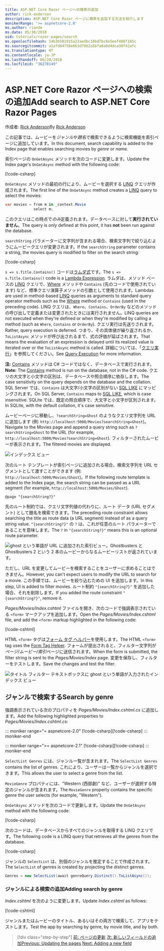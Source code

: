 ```yaml
---
title: ASP.NET Core Razor ページへの検索の追加
author: rick-anderson
description: ASP.NET Core Razor ページに検索を追加する方法を紹介します
monikerRange: '>= aspnetcore-2.0'
ms.author: riande
ms.date: 05/30/2018
uid: tutorials/razor-pages/search
ms.openlocfilehash: 14b3b501915a22aedbc10bd7bc8e5eef408f185c
ms.sourcegitcommit: a1afd04758e663d7062a5bfa8a0d4dca38f42afc
ms.translationtype: HT
ms.contentlocale: ja-JP
ms.lasthandoff: 06/20/2018
ms.locfileid: "36278149"
---
```

# <a name="add-search-to-aspnet-core-razor-pages"></a><span data-ttu-id="7e483-103">ASP.NET Core Razor ページへの検索の追加</span><span class="sxs-lookup"><span data-stu-id="7e483-103">Add search to ASP.NET Core Razor Pages</span></span>

<span data-ttu-id="7e483-104">作成者: [Rick Anderson](https://twitter.com/RickAndMSFT)</span><span class="sxs-lookup"><span data-stu-id="7e483-104">By [Rick Anderson](https://twitter.com/RickAndMSFT)</span></span>

<span data-ttu-id="7e483-105">この記事では、ムービーを*ジャンル*や*題名*で検索できるように検索機能を索引ページに追加しています。</span><span class="sxs-lookup"><span data-stu-id="7e483-105">In this document, search capability is added to the Index page that enables searching movies by *genre* or *name*.</span></span>

<span data-ttu-id="7e483-106">索引ページの `OnGetAsync` メソッドを次のコードに変更します。</span><span class="sxs-lookup"><span data-stu-id="7e483-106">Update the Index page's `OnGetAsync` method with the following code:</span></span>

[!code-csharp[](razor-pages-start/sample/RazorPagesMovie/Pages/Movies/Index.cshtml.cs?name=snippet_1stSearch)]

<span data-ttu-id="7e483-107">`OnGetAsync` メソッドの最初の行により、ムービーを選択する [LINQ](/dotnet/csharp/programming-guide/concepts/linq/) クエリが作成されます。</span><span class="sxs-lookup"><span data-stu-id="7e483-107">The first line of the `OnGetAsync` method creates a [LINQ](/dotnet/csharp/programming-guide/concepts/linq/) query to select the movies:</span></span>

```csharp
var movies = from m in _context.Movie
             select m;
```

<span data-ttu-id="7e483-108">このクエリはこの時点で*のみ*定義されます。データベースに対して**実行されていません**。</span><span class="sxs-lookup"><span data-stu-id="7e483-108">The query is *only* defined at this point, it has **not** been run against the database.</span></span>

<span data-ttu-id="7e483-109">`searchString` パラメーターに文字列が含まれる場合、検索文字列で絞り込むようにムービークエリが変更されます。</span><span class="sxs-lookup"><span data-stu-id="7e483-109">If the `searchString` parameter contains a string, the movies query is modified to filter on the search string:</span></span>

[!code-csharp[](razor-pages-start/sample/RazorPagesMovie/Pages/Movies/Index.cshtml.cs?name=snippet_SearchNull)]

<span data-ttu-id="7e483-110">`s => s.Title.Contains()` コードは[ラムダ式](/dotnet/csharp/programming-guide/statements-expressions-operators/lambda-expressions)です。</span><span class="sxs-lookup"><span data-stu-id="7e483-110">The `s => s.Title.Contains()` code is a [Lambda Expression](/dotnet/csharp/programming-guide/statements-expressions-operators/lambda-expressions).</span></span> <span data-ttu-id="7e483-111">ラムダは、メソッド ベースの [LINQ](/dotnet/csharp/programming-guide/concepts/linq/) クエリで、[Where](/dotnet/csharp/programming-guide/concepts/linq/query-syntax-and-method-syntax-in-linq) メソッドや `Contains` (先のコードで使用されています) など、標準クエリ演算子メソッドの引数として使用されます。</span><span class="sxs-lookup"><span data-stu-id="7e483-111">Lambdas are used in method-based [LINQ](/dotnet/csharp/programming-guide/concepts/linq/) queries as arguments to standard query operator methods such as the [Where](/dotnet/csharp/programming-guide/concepts/linq/query-syntax-and-method-syntax-in-linq) method or `Contains` (used in the preceding code).</span></span> <span data-ttu-id="7e483-112">LINQ クエリは、`Where`、`Contains`、`OrderBy` などのメソッドの呼び出しで定義または変更されたときには実行されません。</span><span class="sxs-lookup"><span data-stu-id="7e483-112">LINQ queries are not executed when they're defined or when they're modified by calling a method (such as `Where`, `Contains`  or `OrderBy`).</span></span> <span data-ttu-id="7e483-113">クエリ実行は先送りされます。</span><span class="sxs-lookup"><span data-stu-id="7e483-113">Rather, query execution is deferred.</span></span> <span data-ttu-id="7e483-114">つまり、その具体値が繰り返されるか、`ToListAsync` メソッドが呼び出されるまで、式の評価が延ばされます。</span><span class="sxs-lookup"><span data-stu-id="7e483-114">That means the evaluation of an expression is delayed until its realized value is iterated over or the `ToListAsync` method is called.</span></span> <span data-ttu-id="7e483-115">詳細については、「[クエリ実行](/dotnet/framework/data/adonet/ef/language-reference/query-execution)」を参照してください。</span><span class="sxs-lookup"><span data-stu-id="7e483-115">See [Query Execution](/dotnet/framework/data/adonet/ef/language-reference/query-execution) for more information.</span></span>

<span data-ttu-id="7e483-116">**注:** [Contains](/dotnet/api/system.data.objects.dataclasses.entitycollection-1.contains) メソッドは C# コードではなく、データベースで実行されます。</span><span class="sxs-lookup"><span data-stu-id="7e483-116">**Note:** The [Contains](/dotnet/api/system.data.objects.dataclasses.entitycollection-1.contains) method is run on the database, not in the C# code.</span></span> <span data-ttu-id="7e483-117">クエリの大文字と小文字の区別は、データベースや照合順序に依存します。</span><span class="sxs-lookup"><span data-stu-id="7e483-117">The case sensitivity on the query depends on the database and the collation.</span></span> <span data-ttu-id="7e483-118">SQL Server では、`Contains` は大文字/小文字の区別がない [SQL LIKE](/sql/t-sql/language-elements/like-transact-sql) にマッピングされます。</span><span class="sxs-lookup"><span data-stu-id="7e483-118">On SQL Server, `Contains` maps to [SQL LIKE](/sql/t-sql/language-elements/like-transact-sql), which is case insensitive.</span></span> <span data-ttu-id="7e483-119">SQLite では、既定の照合順序で、大文字と小文字が区別されます。</span><span class="sxs-lookup"><span data-stu-id="7e483-119">In SQLite, with the default collation, it's case sensitive.</span></span>

<span data-ttu-id="7e483-120">ムービーページに移動し、`?searchString=Ghost` のようなクエリ文字列を URL に追加します (例: `http://localhost:5000/Movies?searchString=Ghost`)。</span><span class="sxs-lookup"><span data-stu-id="7e483-120">Navigate to the Movies page and append a query string such as `?searchString=Ghost` to the URL (for example, `http://localhost:5000/Movies?searchString=Ghost`).</span></span> <span data-ttu-id="7e483-121">フィルターされたムービーが表示されます。</span><span class="sxs-lookup"><span data-stu-id="7e483-121">The filtered movies are displayed.</span></span>

![インデックス ビュー](search/_static/ghost.png)

<span data-ttu-id="7e483-123">次のルート テンプレートが索引ページに追加される場合、検索文字列を URL セグメントとして渡すことができます (例: `http://localhost:5000/Movies/Ghost`)。</span><span class="sxs-lookup"><span data-stu-id="7e483-123">If the following route template is added to the Index page, the search string can be passed as a URL segment (for example, `http://localhost:5000/Movies/Ghost`).</span></span>

```cshtml
@page "{searchString?}"
```

<span data-ttu-id="7e483-124">先のルート制約では、クエリ文字列値の代わりに、ルート データ (URL セグメント) として題名を検索できます。</span><span class="sxs-lookup"><span data-stu-id="7e483-124">The preceding route constraint allows searching the title as route data (a URL segment) instead of as a query string value.</span></span>  <span data-ttu-id="7e483-125">`"{searchString?}"` の `?` は、これが任意のルート パラメーターであることを意味します。</span><span class="sxs-lookup"><span data-stu-id="7e483-125">The `?` in `"{searchString?}"` means this is an optional route parameter.</span></span>

![ghost という単語が URL に追加された索引ビュー。Ghostbusters と Ghostbusters 2 という 2 本のムービーからなるムービーリストが返されています。](search/_static/g2.png)

<span data-ttu-id="7e483-127">ただし、URL を変更してムービーを検索することをユーザーに求めることはできません。</span><span class="sxs-lookup"><span data-stu-id="7e483-127">However, you can't expect users to modify the URL to search for a movie.</span></span> <span data-ttu-id="7e483-128">この手順では、ムービーを絞り込むための UI を追加します。</span><span class="sxs-lookup"><span data-stu-id="7e483-128">In this step, UI is added to filter movies.</span></span> <span data-ttu-id="7e483-129">ルート制約 `"{searchString?}"` を追加した場合、それを削除します。</span><span class="sxs-lookup"><span data-stu-id="7e483-129">If you added the route constraint `"{searchString?}"`, remove it.</span></span>

<span data-ttu-id="7e483-130">*Pages/Movies/Index.cshtml* ファイルを開き、次のコードで強調表示されている `<form>` マークアップを追加します。</span><span class="sxs-lookup"><span data-stu-id="7e483-130">Open the *Pages/Movies/Index.cshtml* file, and add the `<form>` markup highlighted in the following code:</span></span>

[!code-cshtml[](razor-pages-start/sample/RazorPagesMovie/Pages/Movies/Index2.cshtml?highlight=14-19&range=1-22)]

<span data-ttu-id="7e483-131">HTML `<form>` タグは[フォーム タグ ヘルパー](xref:mvc/views/working-with-forms#the-form-tag-helper)を使用します。</span><span class="sxs-lookup"><span data-stu-id="7e483-131">The HTML `<form>` tag uses the [Form Tag Helper](xref:mvc/views/working-with-forms#the-form-tag-helper).</span></span> <span data-ttu-id="7e483-132">フォームが提出されると、フィルター文字列が*ページ/ムービー/索引*ページに送信されます。</span><span class="sxs-lookup"><span data-stu-id="7e483-132">When the form is submitted, the filter string is sent to the *Pages/Movies/Index* page.</span></span> <span data-ttu-id="7e483-133">変更を保存し、フィルターをテストします。</span><span class="sxs-lookup"><span data-stu-id="7e483-133">Save the changes and test the filter.</span></span>

![タイトル フィルター テキストボックスに ghost という単語が入力されたインデックス ビュー](search/_static/filter.png)

## <a name="search-by-genre"></a><span data-ttu-id="7e483-135">ジャンルで検索する</span><span class="sxs-lookup"><span data-stu-id="7e483-135">Search by genre</span></span>

<span data-ttu-id="7e483-136">強調表示されている次のプロパティを *Pages/Movies/Index.cshtml.cs* に追加します。</span><span class="sxs-lookup"><span data-stu-id="7e483-136">Add the following highlighted properties to *Pages/Movies/Index.cshtml.cs*:</span></span>

::: moniker range="= aspnetcore-2.0"
<span data-ttu-id="7e483-137">[!code-csharp[](razor-pages-start/sample/RazorPagesMovie/Pages/Movies/Index.cshtml.cs?name=snippet_newProps&highlight=11-999)]</span><span class="sxs-lookup"><span data-stu-id="7e483-137">[!code-csharp[](razor-pages-start/sample/RazorPagesMovie/Pages/Movies/Index.cshtml.cs?name=snippet_newProps&highlight=11-999)]</span></span>
::: moniker-end

::: moniker range=">= aspnetcore-2.1"
<span data-ttu-id="7e483-138">[!code-csharp[](razor-pages-start/sample/RazorPagesMovie21/Pages/Movies/Index.cshtml.cs?name=snippet_newProps&highlight=11-999)]</span><span class="sxs-lookup"><span data-stu-id="7e483-138">[!code-csharp[](razor-pages-start/sample/RazorPagesMovie21/Pages/Movies/Index.cshtml.cs?name=snippet_newProps&highlight=11-999)]</span></span>
::: moniker-end


<span data-ttu-id="7e483-139">`SelectList Genres` には、ジャンル一覧が含まれます。</span><span class="sxs-lookup"><span data-stu-id="7e483-139">The `SelectList Genres` contains the list of genres.</span></span> <span data-ttu-id="7e483-140">これにより、ユーザーは一覧からジャンルを選択できます。</span><span class="sxs-lookup"><span data-stu-id="7e483-140">This allows the user to select a genre from the list.</span></span>

<span data-ttu-id="7e483-141">`MovieGenre` プロパティには、"Western (西部劇)" など、ユーザーが選択する特定のジャンルが含まれます。</span><span class="sxs-lookup"><span data-stu-id="7e483-141">The `MovieGenre` property contains the specific genre the user selects (for example, "Western").</span></span>

<span data-ttu-id="7e483-142">`OnGetAsync` メソッドを次のコードで更新します。</span><span class="sxs-lookup"><span data-stu-id="7e483-142">Update the `OnGetAsync` method with the following code:</span></span>

[!code-csharp[](razor-pages-start/sample/RazorPagesMovie/Pages/Movies/Index.cshtml.cs?name=snippet_SearchGenre)]

<span data-ttu-id="7e483-143">次のコードは、データベースからすべてのジャンルを取得する LINQ クエリです。</span><span class="sxs-lookup"><span data-stu-id="7e483-143">The following code is a LINQ query that retrieves all the genres from the database.</span></span>

[!code-csharp[](razor-pages-start/sample/RazorPagesMovie/Pages/Movies/Index.cshtml.cs?name=snippet_LINQ)]

<span data-ttu-id="7e483-144">ジャンルの `SelectList` は、別個のジャンルを推定することで作成されます。</span><span class="sxs-lookup"><span data-stu-id="7e483-144">The `SelectList` of genres is created by projecting the distinct genres.</span></span>

<!-- BUG in OPS
Tag snippet_selectlist's start line '75' should be less than end line '29' when resolving "[!code-csharp[](razor-pages-start/sample/RazorPagesMovie/Pages/Movies/Index.cshtml.cs?name=snippet_SelectList)]"

There's no start line.

[!code-csharp[](razor-pages-start/sample/RazorPagesMovie/Pages/Movies/Index.cshtml.cs?name=snippet_SelectList)]
-->

```csharp
Genres = new SelectList(await genreQuery.Distinct().ToListAsync());
```

### <a name="adding-search-by-genre"></a><span data-ttu-id="7e483-145">ジャンルによる検索の追加</span><span class="sxs-lookup"><span data-stu-id="7e483-145">Adding search by genre</span></span>

<span data-ttu-id="7e483-146">*Index.cshtml* を次のように変更します。</span><span class="sxs-lookup"><span data-stu-id="7e483-146">Update *Index.cshtml* as follows:</span></span>

[!code-cshtml[](razor-pages-start/sample/RazorPagesMovie/Pages/Movies/IndexFormGenreNoRating.cshtml?highlight=16-18&range=1-26)]

<span data-ttu-id="7e483-147">ジャンルまたはムービーのタイトル、あるいはその両方で検索して、アプリをテストします。</span><span class="sxs-lookup"><span data-stu-id="7e483-147">Test the app by searching by genre, by movie title, and by both.</span></span>

> [!div class="step-by-step"]
> <span data-ttu-id="7e483-148">[前: ページの更新](xref:tutorials/razor-pages/da1)
> [次: 新しいフィールドの追加](xref:tutorials/razor-pages/new-field)</span><span class="sxs-lookup"><span data-stu-id="7e483-148">[Previous: Updating the pages](xref:tutorials/razor-pages/da1)
[Next: Adding a new field](xref:tutorials/razor-pages/new-field)</span></span>
